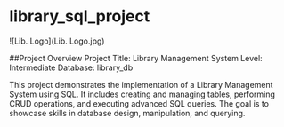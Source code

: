# library_sql_project
![Lib. Logo](Lib. Logo.jpg)

##Project Overview
Project Title: Library Management System
Level: Intermediate
Database: library_db

This project demonstrates the implementation of a Library Management System using SQL. It includes creating and managing tables, performing CRUD operations, and executing advanced SQL queries. The goal is to showcase skills in database design, manipulation, and querying.

